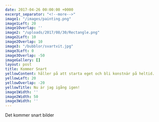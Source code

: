 ```yaml
---
date: 2017-04-26 00:00:00 +0000
excerpt_separator: "<!--more-->"
image1: "/images/painting.png"
image1Left: 20
image1Overlap: ''
image2: "/uploads/2017/08/30/Rectangle.png"
image2Left: 10
image2Overlap: 10
image3: "/bubblor/svartvit.jpg"
image3Left: 0
image3Overlap: -50
imageGallery: []
layout: post
title: Kommer Snart
yellowContent: håller på att starta eget och bli konstnär på heltid.
yellowLeft: 20
yellowOverlap: -20
yellowTitle: Nu är jag igång igen!
image1Width: ''
image2Width: 50
image3Width: ''
---
```

<!--more-->

Det kommer snart bilder